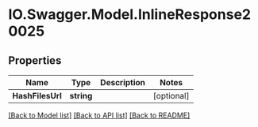 # IO.Swagger.Model.InlineResponse20025
## Properties

Name | Type | Description | Notes
------------ | ------------- | ------------- | -------------
**HashFilesUrl** | **string** |  | [optional] 

[[Back to Model list]](../README.md#documentation-for-models) [[Back to API list]](../README.md#documentation-for-api-endpoints) [[Back to README]](../README.md)

